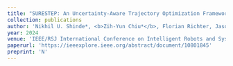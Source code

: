```yaml
---
title: "SURESTEP: An Uncertainty-Aware Trajectory Optimization Framework to Enhance Visual Tool Tracking for Robust Surgical Automation"
collection: publications
author: 'Nikhil U. Shinde*, <b>Zih-Yun Chiu*</b>, Florian Richter, Jason Lim, Yuheng Zhi, Sylvia Herbert, Michael C. Yip'
year: 2024
venue: 'IEEE/RSJ International Conference on Intelligent Robots and Systems (IROS)'
paperurl: 'https://ieeexplore.ieee.org/abstract/document/10801845'
preprint: 'N'
---
```

